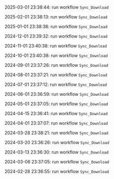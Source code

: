 2025-03-01 23:38:44: run workflow `Sync_Download` 

2025-02-01 23:38:13: run workflow `Sync_Download` 

2025-01-01 23:38:38: run workflow `Sync_Download` 

2024-12-01 23:39:32: run workflow `Sync_Download` 

2024-11-01 23:40:38: run workflow `Sync_Download` 

2024-10-01 23:40:38: run workflow `Sync_Download` 

2024-09-01 23:37:26: run workflow `Sync_Download` 

2024-08-01 23:37:21: run workflow `Sync_Download` 

2024-07-01 23:37:12: run workflow `Sync_Download` 

2024-06-01 23:36:59: run workflow `Sync_Download` 

2024-05-01 23:37:05: run workflow `Sync_Download` 

2024-04-15 23:36:41: run workflow `Sync_Download` 

2024-04-01 23:37:07: run workflow `Sync_Download` 

2024-03-28 23:38:21: run workflow `Sync_Download` 

2024-03-20 23:36:26: run workflow `Sync_Download` 

2024-03-13 23:36:30: run workflow `Sync_Download` 

2024-03-06 23:37:05: run workflow `Sync_Download` 

2024-02-28 23:36:55: run workflow `Sync_Download` 


